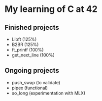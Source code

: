 # My learning of C at 42

## Finished projects

- Libft (125%)
- B2BR (125%)
- ft_printf (100%)
- get_next_line (100%)

## Ongoing projects

- push_swap (to validate)
- pipex (functional)
- so_long (experimentation with MLX)

